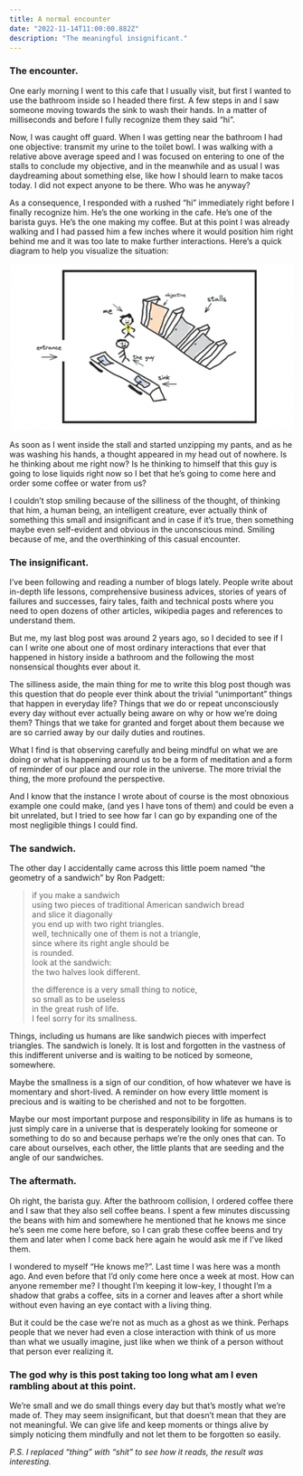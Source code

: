 ```yaml
---
title: A normal encounter
date: "2022-11-14T11:00:00.882Z"
description: "The meaningful insignificant."
---
```


### The encounter.

One early morning I went to this cafe that I usually visit, but first I wanted to use the bathroom inside so I headed there first. A few steps in and I saw someone moving towards the sink to wash their hands. In a matter of milliseconds and before I fully recognize them they said “hi”. 

Now, I was caught off guard. When I was getting near the bathroom I had one objective: transmit my urine to the toilet bowl. I was walking with a relative above average speed and I was focused on entering to one of the stalls to conclude my objective, and in the meanwhile and as usual I was daydreaming about something else, like how I should learn to make tacos today. I did not expect anyone to be there. Who was he anyway?

As a consequence, I responded with a rushed “hi” immediately right before I finally recognize him. He’s the one working in the cafe. He’s one of the barista guys. He’s the one making my coffee. But at this point I was already walking and I had passed him a few inches where it would position him right behind me and it was too late to make further interactions. Here’s a quick diagram to help you visualize the situation:

![the diagram](diagram.png "the diagram")

As soon as I went inside the stall and started unzipping my pants, and as he was washing his hands, a thought appeared in my head out of nowhere. Is he thinking about me right now? Is he thinking to himself that this guy is going to lose liquids right now so I bet that he’s going to come here and order some coffee or water from us? 

I couldn’t stop smiling because of the silliness of the thought, of thinking that him, a human being, an intelligent creature, ever actually think of something this small and insignificant and in case if it’s true, then something maybe even self-evident and obvious in the unconscious mind. Smiling because of me, and the overthinking of this casual encounter.

### The insignificant.

I’ve been following and reading a number of blogs lately. People write about in-depth life lessons, comprehensive business advices, stories of years of failures and successes, fairy tales, faith and technical posts where you need to open dozens of other articles, wikipedia pages and references to understand them.

But me, my last blog post was around 2 years ago, so I decided to see if I can I write one about one of most ordinary interactions that ever that happened in history inside a bathroom and the following the most nonsensical thoughts ever about it. 

The silliness aside, the main thing for me to write this blog post though was this question that do people ever think about the trivial “unimportant” things that happen in everyday life? Things that we do or repeat unconsciously every day without ever actually being aware on why or how we’re doing them? Things that we take for granted and forget about them because we are so carried away by our daily duties and routines.

What I find is that observing carefully and being mindful on what we are doing or what is happening around us to be a form of meditation and a form of reminder of our place and our role in the universe. The more trivial the thing, the more profound the perspective.

And I know that the instance I wrote about of course is the most obnoxious example one could make, (and yes I have tons of them) and could be even a bit unrelated, but I tried to see how far I can go by expanding one of the most negligible things I could find.

### The sandwich.

The other day I accidentally came across this little poem named “the geometry of a sandwich” by Ron Padgett:

> if you make a sandwich\
> using two pieces of traditional American sandwich bread\
> and slice it diagonally\
> you end up with two right triangles.\
> well, technically one of them is not a triangle,\
> since where its right angle should be\
> is rounded.\
> look at the sandwich:\
> the two halves look different.
> 
> the difference is a very small thing to notice,\
> so small as to be useless\
> in the great rush of life.\
> I feel sorry for its smallness.

Things, including us humans are like sandwich pieces with imperfect triangles. The sandwich is lonely. It is lost and forgotten in the vastness of this indifferent universe and is waiting to be noticed by someone, somewhere. 

Maybe the smallness is a sign of our condition, of how whatever we have is momentary and short-lived. A reminder on how every little moment is precious and is waiting to be cherished and not to be forgotten.

Maybe our most important purpose and responsibility in life as humans is to just simply care in a universe that is desperately looking for someone or something to do so and because perhaps we’re the only ones that can. To care about ourselves, each other, the little plants that are seeding and the angle of our sandwiches.

### The aftermath.

Oh right, the barista guy. After the bathroom collision, I ordered coffee there and I saw that they also sell coffee beans. I spent a few minutes discussing the beans with him and somewhere he mentioned that he knows me since he’s seen me come here before, so I can grab these coffee beens and try them and later when I come back here again he would ask me if I’ve liked them.

I wondered to myself “He knows me?”. Last time I was here was a month ago. And even before that I’d only come here once a week at most. How can anyone remember me? I thought I’m keeping it low-key, I thought I’m a shadow that grabs a coffee, sits in a corner and leaves after a short while without even having an eye contact with a living thing.

But it could be the case we’re not as much as a ghost as we think. Perhaps people that we never had even a close interaction with think of us more than what we usually imagine, just like when we think of a person without that person ever realizing it.  

### The god why is this post taking too long what am I even rambling about at this point.

We’re small and we do small things every day but that’s mostly what we’re made of. They may seem insignificant, but that doesn’t mean that they are not meaningful.  We can give life and keep moments or things alive by simply noticing them mindfully and not let them to be forgotten so easily.

_P.S. I replaced “thing” with “shit” to see how it reads, the result was interesting._